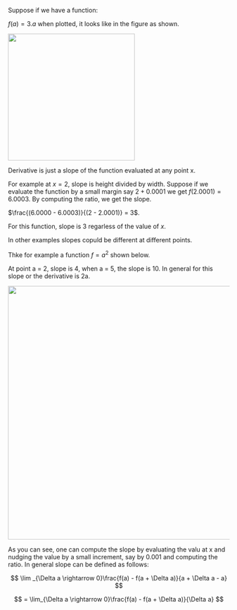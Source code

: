 Suppose if we have a function:

$f(a) = 3.a$ when plotted, it looks like in the figure as shown.

<img align=middle src="/static/media/NNBook/imgs/der1.png"  style="width: 3in">

Derivative is just a slope of the function evaluated at any point x.

For example at $x = 2$, slope is height divided by width. Suppose if we evaluate the function by  a small margin say $2+0.0001$ we get $f(2.0001) = 6.0003$. By computing the ratio, we get the slope.

$\frac{(6.0000 - 6.0003)}{(2 - 2.0001)} = 3$.

For this function, slope is 3 regarless of the value of $x$.

In other examples slopes copuld be different at different points.

Thke for example a function $f = a^2$ shown below. 


At point a = 2, slope is 4, when a = 5, the slope is 10. In general for this slope or the derivative is 2a.

<img align=middle src="/static/media/NNBook/imgs/der2.png"  style="width: 6in">

As you can see, one can compute the slope by evaluating the valu at x and nudging the value by a small increment, say by 0.001 and computing the ratio. In general slope can be defined as follows:


$$
\lim _{\Delta a \rightarrow 0}\frac{f(a) - f(a + \Delta a)}{a + \Delta a - a} 
$$

$$
= \lim_{\Delta a \rightarrow 0}\frac{f(a) - f(a + \Delta a)}{\Delta a}
$$ 

